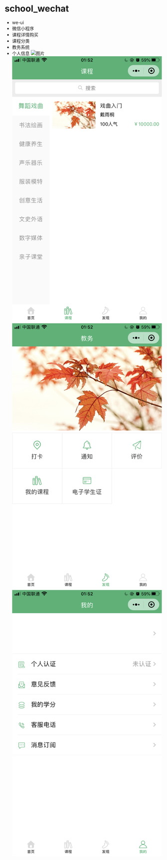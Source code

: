 # school_wechat
- we-ui
- 微信小程序
- 课程详情购买
- 课程分类
- 教务系统
- 个人信息
![图片](https://github.com/wangrongguo/school_wechat/blob/master/images/IMG_4376.PNG)
![图片](https://github.com/wangrongguo/school_wechat/blob/master/images/IMG_4377.PNG)
![图片](https://github.com/wangrongguo/school_wechat/blob/master/images/IMG_4378.PNG)
![图片](https://github.com/wangrongguo/school_wechat/blob/master/images/IMG_4379.PNG)

